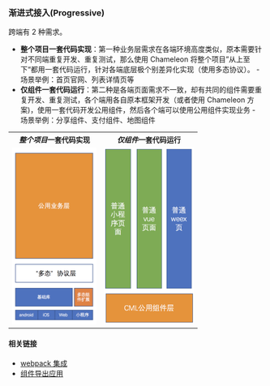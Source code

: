 ### 渐进式接入(Progressive)

跨端有 2 种需求。

- **整个项目一套代码实现**：第一种业务层需求在各端环境高度类似，原本需要针对不同端重复开发、重复测试，那么使用 Chameleon 将整个项目”从上至下“都用一套代码运行，针对各端底层极个别差异化实现（使用多态协议）。 - 场景举例：首页官网、列表详情页等
- **仅组件一套代码运行**：第二种是各端页面需求不一致，却有共同的组件需要重复开发、重复测试，各个端用各自原本框架开发（或者使用 Chameleon 方案)，使用一套代码开发公用组件，然后各个端可以使用公用组件实现业务 - 场景举例：分享组件、支付组件、地图组件

<table>
  <tr>
    <th><em>整个项目</em>一套代码实现</th>
    <th><em>仅组件</em>一套代码运行</th>
  </tr>
  <tr>
    <td><img height="350px" src="../assets/architecture_top_to_bottom.png"></td>
    <td><img height="350px" src="../assets/architecture_bottom_to_top.png"></td>
  </tr>
</table>

#### 相关链接

- [webpack 集成](/framework/webpack_plugin.html)
- [组件导出应用](/framework/compont_export.html)
